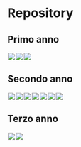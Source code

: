 # Repository
## Primo anno
<div style="display: flex; flex-wrap: wrap;" align="center">  
  <a href="https://github.com/unipr-org/FdP-A" target="_blank">
    <img style="margin: 1px;" align="center" src="https://github-readme-stats.vercel.app/api/pin/?username=unipr-org&repo=FdP-A" />
  </a>
  <a href="https://github.com/unipr-org/FdP-B" target="_blank">
    <img style="margin: 1px;" align="center" src="https://github-readme-stats.vercel.app/api/pin/?username=unipr-org&repo=FdP-B" />
  </a>
  <a href="https://github.com/unipr-org/ASD" target="_blank">
    <img style="margin: 1px;" align="center" src="https://github-readme-stats.vercel.app/api/pin/?username=unipr-org&repo=ASD" />
  </a>
</div>

## Secondo anno
<div style="display: flex; flex-wrap: wrap;" align="center">  
  <a href="https://github.com/unipr-org/BdD" target="_blank">
    <img style="margin: 1px;" align="center" src="https://github-readme-stats.vercel.app/api/pin/?username=unipr-org&repo=BdD" />
  </a>
  <a href="https://github.com/unipr-org/SO" target="_blank">
    <img style="margin: 1px;" align="center" src="https://github-readme-stats.vercel.app/api/pin/?username=unipr-org&repo=SO" />
  </a>
  <a href="https://github.com/unipr-org/CN" target="_blank">
    <img style="margin: 1px;" align="center" src="https://github-readme-stats.vercel.app/api/pin/?username=unipr-org&repo=CN" />
  </a>
  <a href="https://github.com/unipr-org/MdP" target="_blank">
    <img style="margin: 1px;" align="center" src="https://github-readme-stats.vercel.app/api/pin/?username=unipr-org&repo=MdP" />
  </a>
  <a href="https://github.com/unipr-org/FdI" target="_blank">
    <img style="margin: 1px;" align="center" src="https://github-readme-stats.vercel.app/api/pin/?username=unipr-org&repo=FdI" />
  </a>
  <a href="https://github.com/unipr-org/ASC" target="_blank">
    <img style="margin: 1px;" align="center" src="https://github-readme-stats.vercel.app/api/pin/?username=unipr-org&repo=ASC" />
  </a>
  <a href="https://github.com/unipr-org/PM" target="_blank">
    <img style="margin: 1px;" align="center" src="https://github-readme-stats.vercel.app/api/pin/?username=unipr-org&repo=PM" />
  </a>
</div>

## Terzo anno
<div style="display: flex; flex-wrap: wrap;" align="center">  
  <a href="https://github.com/unipr-org/PoaM" target="_blank" >
    <img style="margin: 1px;" align="center" src="https://github-readme-stats.vercel.app/api/pin/?username=unipr-org&repo=PoaM" />
  </a> 
  <a href="https://github.com/unipr-org/AI" target="_blank" >
    <img style="margin: 1px;" align="center" src="https://github-readme-stats.vercel.app/api/pin/?username=unipr-org&repo=AI" />
  </a> 
</div>
